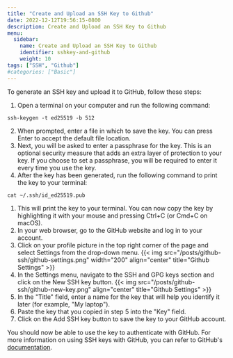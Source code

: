 ```yaml
---
title: "Create and Upload an SSH Key to Github"
date: 2022-12-12T19:56:15-0800
description: Create and Upload an SSH Key to Github
menu:
  sidebar:
    name: Create and Upload an SSH Key to Github
    identifier: sshkey-and-github
    weight: 10
tags: ["SSH", "Github"]
#categories: ["Basic"]
---
```

To generate an SSH key and upload it to GitHub, follow these steps:
1.  Open a terminal on your computer and run the following command:
```
ssh-keygen -t ed25519 -b 512
```
2.  When prompted, enter a file in which to save the key. You can press Enter to accept the default file location.
3.  Next, you will be asked to enter a passphrase for the key. This is an optional security measure that adds an extra layer of protection to your key. If you choose to set a passphrase, you will be required to enter it every time you use the key.
4.  After the key has been generated, run the following command to print the key to your terminal:
```
cat ~/.ssh/id_ed25519.pub
``` 
1.  This will print the key to your terminal. You can now copy the key by highlighting it with your mouse and pressing Ctrl+C (or Cmd+C on macOS).
2.  In your web browser, go to the GitHub website and log in to your account.
3.  Click on your profile picture in the top right corner of the page and select Settings from the drop-down menu.
{{< img src="/posts/github-ssh/github-settings.png" width="200" align="center" title="Github Settings" >}}
4.  In the Settings menu, navigate to the SSH and GPG keys section and click on the New SSH key button.
{{< img src="/posts/github-ssh/github-new-key.png" align="center" title="Github Settings" >}}
5.  In the "Title" field, enter a name for the key that will help you identify it later (for example, "My laptop").
6.  Paste the key that you copied in step 5 into the "Key" field.
7.  Click on the Add SSH key button to save the key to your GitHub account.

You should now be able to use the key to authenticate with GitHub. For more information on using SSH keys with GitHub, you can refer to GitHub's [documentation](https://docs.github.com/en/authentication/connecting-to-github-with-ssh/adding-a-new-ssh-key-to-your-github-account).
